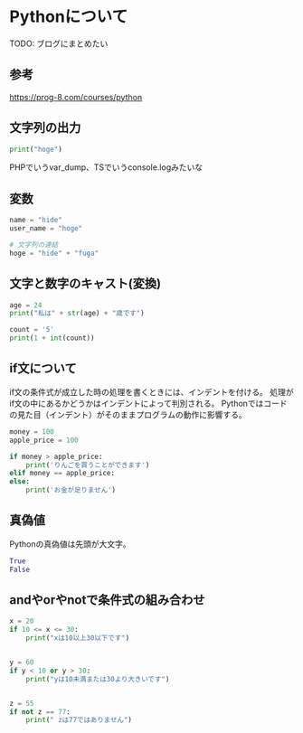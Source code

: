 # Pythonについて

TODO: ブログにまとめたい

## 参考

https://prog-8.com/courses/python

## 文字列の出力

```py
print("hoge")
```

PHPでいうvar_dump、TSでいうconsole.logみたいな

## 変数

```py
name = "hide"
user_name = "hoge"

# 文字列の連結
hoge = "hide" + "fuga"
```

## 文字と数字のキャスト(変換)

```py
age = 24
print("私は" + str(age) + "歳です")

count = '5'
print(1 + int(count))
```

## if文について

if文の条件式が成立した時の処理を書くときには、インデントを付ける。
処理がif文の中にあるかどうかはインデントによって判別される。
Pythonではコードの見た目（インデント）がそのままプログラムの動作に影響する。

```py
money = 100
apple_price = 100

if money > apple_price:
    print('りんごを買うことができます')
elif money == apple_price:
else:
    print('お金が足りません')
```

## 真偽値

Pythonの真偽値は先頭が大文字。

```py
True
False
```

## andやorやnotで条件式の組み合わせ

```py
x = 20
if 10 <= x <= 30:
    print("xは10以上30以下です")


y = 60
if y < 10 or y > 30:
    print("yは10未満または30より大きいです")


z = 55
if not z == 77:
    print(" zは77ではありません")
```